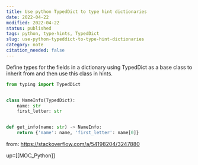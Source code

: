 ```yaml
---
title: Use python TypedDict to type hint dictionaries
date: 2022-04-22
modified: 2022-04-22
status: published
tags: python, type-hints, TypedDict
slug: use-python-typeddict-to-type-hint-dictionaries
category: note
citation_needed: false
---
```


Define types for the fields in a dictionary using TypedDict as a base class to inherit from and then use this class in hints.

```python
from typing import TypedDict


class NameInfo(TypedDict):
    name: str
    first_letter: str


def get_info(name: str) -> NameInfo:
    return {'name': name, 'first_letter': name[0]}
```

from: https://stackoverflow.com/a/54198204/3247880

up::[[MOC_Python]]